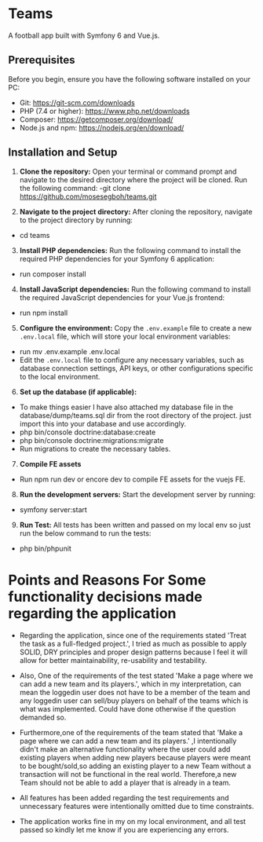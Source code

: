 # Teams
A football app built with Symfony 6 and Vue.js.

## Prerequisites
Before you begin, ensure you have the following software installed on your PC:

- Git: https://git-scm.com/downloads
- PHP (7.4 or higher): https://www.php.net/downloads
- Composer: https://getcomposer.org/download/
- Node.js and npm: https://nodejs.org/en/download/

## Installation and Setup
1. **Clone the repository:**
Open your terminal or command prompt and navigate to the desired directory where the project will be cloned. Run the
following command:
-git clone https://github.com/mosesegboh/teams.git


2. **Navigate to the project directory:**
After cloning the repository, navigate to the project directory by running:
- cd teams


3. **Install PHP dependencies:**
Run the following command to install the required PHP dependencies for your Symfony 6 application:
- run composer install


4. **Install JavaScript dependencies:**
Run the following command to install the required JavaScript dependencies for your Vue.js frontend:
- run npm install


5. **Configure the environment:**
Copy the `.env.example` file to create a new `.env.local` file, which will store your local environment variables:
- run mv .env.example .env.local
- Edit the `.env.local` file to configure any necessary variables, such as database connection settings, API keys, 
or other configurations specific to the local environment.


6. **Set up the database (if applicable):**
- To make things easier I have also attached my database file in the database/dump/teams.sql dir from the root directory of the project.
  just import this into your database and use accordingly.
- php bin/console doctrine:database:create
- php bin/console doctrine:migrations:migrate
- Run migrations to create the necessary tables.


7. **Compile FE assets**
- Run npm run dev or encore dev to compile FE assets for the vuejs FE.


8. **Run the development servers:**
Start the development server by running:
- symfony server:start


9. **Run Test:**
All tests has been written and passed on my local env so just run the below command to run the tests:
- php bin/phpunit


# Points and Reasons For Some functionality decisions made regarding the application
- Regarding the application, since one of the requirements stated 'Treat the task as a full-fledged project.', I tried 
  as much as possible to apply SOLID, DRY principles and proper design patterns because I feel it will allow for better 
  maintainability, re-usability and testability.

- Also, One of the requirements of the test stated 'Make a page where we can add a new team and its players.', which 
  in my interpretation, can mean the loggedin user does not have to be a member of the team and any loggedin user can 
  sell/buy players on behalf of the teams which is what was implemented. Could have done otherwise if the question 
  demanded so.

- Furthermore,one of the requirements of the team stated that 'Make a page where we can add a new team and its players.' 
  ,I intentionally didn't make an alternative functionality where the user could add existing players when adding new 
  players because players were meant to be bought/sold,so adding an existing player to a new Team without a transaction
  will not be functional in the real world. Therefore,a new Team should not be able to add a player that is already in a
  team.

- All features has been added regarding the test requirements and unnecessary features were intentionally omitted due to
  time constraints.
 
- The application works fine in my on my local environment, and all test passed so kindly let me know if you are 
  experiencing any errors.
